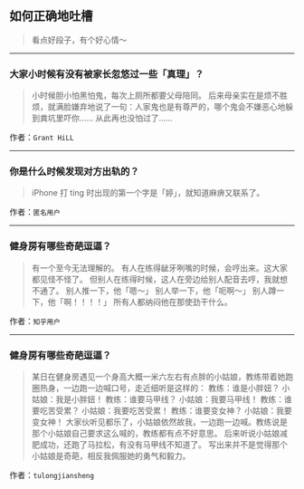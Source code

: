 ## 如何正确地吐槽

> 看点好段子，有个好心情～


 
---

### 大家小时候有没有被家长忽悠过一些「真理」？

> 小时候胆小怕黑怕鬼，每次上厕所都要父母陪同。
> 后来母亲实在是烦不胜烦，就满脸嫌弃地说了一句：人家鬼也是有尊严的，哪个鬼会不嫌恶心地躲到粪坑里吓你……
> 从此再也没怕过了……


作者：`Grant HiLL`

---

### 你是什么时候发现对方出轨的？

> iPhone 打 ting 时出现的第一个字是「婷」，就知道麻痹又联系了。


作者：`匿名用户`

---

### 健身房有哪些奇葩逗逼？

> 有一个至今无法理解的。
> 有人在练得龇牙咧嘴的时候，会哼出来。这大家都见怪不怪了。
> 但别人在练得时候，这人在旁边给别人配音去哼，我就想不通了。
> 别人推一下，他「嗯～」
> 别人举一下，他「呃啊～」
> 别人蹲一下，他「啊！！！！」
> 所有人都纳闷他在那使劲干什么。


作者：`知乎用户`

---

### 健身房有哪些奇葩逗逼？

> 某日在健身房遇见一个身高大概一米六左右有点胖的小姑娘，教练带着她跑圈热身，一边跑一边喊口号，走近细听是这样的：
> 教练：谁是小胖妞？
> 小姑娘：我是小胖妞！
> 教练：谁要马甲线？
> 小姑娘：我要马甲线！
> 教练：谁要吃苦受累？
> 小姑娘：我要吃苦受累！
> 教练：谁要变女神？
> 小姑娘：我要变女神！
> 大家伙听见都乐了，小姑娘依然故我，一边跑一边喊。教练说是那个小姑娘自己要求这么喊的，教练都有点不好意思。
> 后来听说小姑娘减肥成功，还跑了马拉松，有没有马甲线不知道了。
> 写出来并不是觉得那个小姑娘是奇葩，相反我佩服她的勇气和毅力。


作者：`tulongjiansheng`